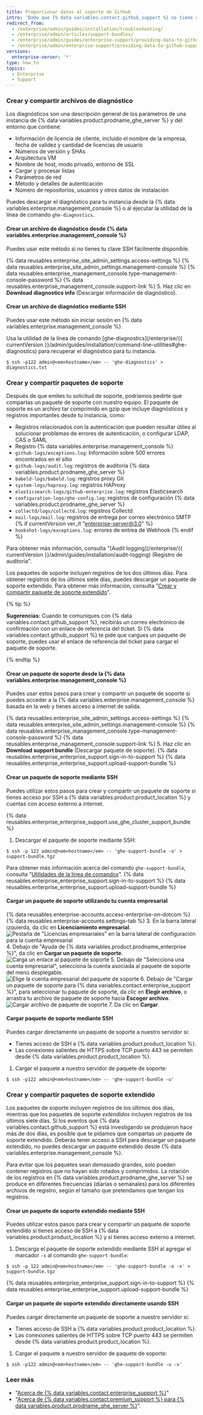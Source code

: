 ```yaml
---
title: Proporcionar datos al soporte de GitHub
intro: 'Dado que {% data variables.contact.github_support %} no tiene acceso a tu entorno, te solicitaremos información adicional.'
redirect_from:
  - /enterprise/admin/guides/installation/troubleshooting/
  - /enterprise/admin/articles/support-bundles/
  - /enterprise/admin/guides/enterprise-support/providing-data-to-github-enterprise-support/
  - /enterprise/admin/enterprise-support/providing-data-to-github-support
versions:
  enterprise-server: '*'
type: how_to
topics:
  - Enterprise
  - Support
---
```


### Crear y compartir archivos de diagnóstico

Los diagnósticos son una descripción general de los parámetros de una instancia de {% data variables.product.prodname_ghe_server %} y del entorno que contiene:

- Información de licencia de cliente, incluido el nombre de la empresa, fecha de validez y cantidad de licencias de usuario
- Números de versión y SHAs
- Arquitectura VM
- Nombre de host, modo privado, entorno de SSL
- Cargar y procesar listas
- Parámetros de red
- Método y detalles de autenticación
- Número de repositorios, usuarios y otros datos de instalación

Puedes descargar el diagnóstico para tu instancia desde la {% data variables.enterprise.management_console %} o al ejecutar la utilidad de la línea de comando `ghe-diagnostics`.

#### Crear un archivo de diagnóstico desde {% data variables.enterprise.management_console %}

Puedes usar este método si no tienes tu clave SSH fácilmente disponible.

{% data reusables.enterprise_site_admin_settings.access-settings %}
{% data reusables.enterprise_site_admin_settings.management-console %}
{% data reusables.enterprise_management_console.type-management-console-password %}
{% data reusables.enterprise_management_console.support-link %}
5. Haz clic en **Download diagnostics info** (Descargar información de diagnóstico).

#### Crear un archivo de diagnóstico mediante SSH

Puedes usar este método sin iniciar sesión en {% data variables.enterprise.management_console %}.

Usa la utilidad de la línea de comando [ghe-diagnostics](/enterprise/{{ currentVersion }}/admin/guides/installation/command-line-utilities#ghe-diagnostics) para recuperar el diagnóstico para tu instancia.

```shell
$ ssh -p122 admin@<em>hostname</em> -- 'ghe-diagnostics' > diagnostics.txt
```

### Crear y compartir paquetes de soporte

Después de que emites tu solicitud de soporte, podríamos pedirte que compartas un paquete de soporte con nuestro equipo. El paquete de soporte es un archivo tar comprimido en gzip que incluye diagnósticos y registros importantes desde tu instancia, como:

- Registros relacionados con la autenticación que pueden resultar útiles al solucionar problemas de errores de autenticación, o configurar LDAP, CAS o SAML
- Registro {% data variables.enterprise.management_console %}
- `github-logs/exceptions.log`: Información sobre 500 errores encontrados en el sitio
- `github-logs/audit.log`: registros de auditoría {% data variables.product.prodname_ghe_server %}
- `babeld-logs/babeld.log`: registros proxy Git
- `system-logs/haproxy.log`: registros HAProxy
- `elasticsearch-logs/github-enterprise.log`: registros Elasticsearch
- `configuration-logs/ghe-config.log`: registros de configuración {% data variables.product.prodname_ghe_server %}
- `collectd/logs/collectd.log`: registros Collectd
- `mail-logs/mail.log`: registros de entrega por correo electrónico SMTP
{% if currentVersion ver_lt "enterprise-server@3.0" %}
- `hookshot-logs/exceptions.log`: errores de entrea de Webhook
{% endif %}

Para obtener más información, consulta "[Audit logging](/enterprise/{{ currentVersion }}/admin/guides/installation/audit-logging) (Registro de auditoría".

Los paquetes de soporte incluyen registros de los dos últimos días. Para obtener registros de los últimos siete días, puedes descargar un paquete de soporte extendido. Para obtener más información, consulta "[Crear y compartir paquete de soporte extendido](#creating-and-sharing-extended-support-bundles)".

{% tip %}

**Sugerencias:** Cuando te comuniques con {% data variables.contact.github_support %}, recibirás un correo electrónico de confirmación con un enlace de referencia del ticket. Si {% data variables.contact.github_support %} te pide que cargues un paquete de soporte, puedes usar el enlace de referencia del ticket para cargar el paquete de soporte.

{% endtip %}

#### Crear un paquete de soporte desde la {% data variables.enterprise.management_console %}

Puedes usar estos pasos para crear y compartir un paquete de soporte si puedes acceder a la {% data variables.enterprise.management_console %} basada en la web y tienes acceso a internet de salida.

{% data reusables.enterprise_site_admin_settings.access-settings %}
{% data reusables.enterprise_site_admin_settings.management-console %}
{% data reusables.enterprise_management_console.type-management-console-password %}
{% data reusables.enterprise_management_console.support-link %}
5. Haz clic en **Download support bundle** (Descargar paquete de soporte).
{% data reusables.enterprise_enterprise_support.sign-in-to-support %}
{% data reusables.enterprise_enterprise_support.upload-support-bundle %}

#### Crear un paquete de soporte mediante SSH

Puedes utilizar estos pasos para crear y compartir un paquete de soporte si tienes acceso por SSH a {% data variables.product.product_location %} y cuentas con acceso externo a internet.

{% data reusables.enterprise_enterprise_support.use_ghe_cluster_support_bundle %}

1. Descargar el paquete de soporte mediante SSH:
  ```shell
  $ ssh -p 122 admin@<em>hostname</em> -- 'ghe-support-bundle -o' > support-bundle.tgz
  ```
  Para obtener más información acerca del comando `ghe-support-bundle`, consulta "[Utilidades de la línea de comandos](/enterprise/admin/guides/installation/command-line-utilities#ghe-support-bundle)".
{% data reusables.enterprise_enterprise_support.sign-in-to-support %}
{% data reusables.enterprise_enterprise_support.upload-support-bundle %}

#### Cargar un paquete de soporte utilizando tu cuenta empresarial

{% data reusables.enterprise-accounts.access-enterprise-on-dotcom %}
{% data reusables.enterprise-accounts.settings-tab %}
3. En la barra lateral izquierda, da clic en **Licenciamiento empresarial**. ![Pestaña de "Licencias empresariales" en la barra lateral de configuración para la cuenta empresarial](/assets/images/help/enterprises/enterprise-licensing-tab.png)
4. Debajo de "Ayuda de {% data variables.product.prodname_enterprise %}", da clic en **Cargar un paquete de soporte**. ![Carga un enlace al paquete de soporte](/assets/images/enterprise/support/upload-support-bundle.png)
5. Debajo de "Selecciona una cuenta empresarial", selecciona la cuenta asociada al paquete de soporte del menú desplegable. ![Elige la cuenta empresarial del paquete de soporte](/assets/images/enterprise/support/support-bundle-account.png)
6. Debajo de "Cargar un paquete de soporte para {% data variables.contact.enterprise_support %}", para seleccionar tu paquete de soporte, da clic en **Elegir archivo**, o arrastra tu archivo de paquete de soporte hacia **Escoger archivo**. ![Cargar archivo de paquete de soporte](/assets/images/enterprise/support/choose-support-bundle-file.png)
7. Da clic en **Cargar**.

#### Cargar paquete de soporte mediante SSH

Puedes cargar directamente un paquete de soporte a nuestro servidor si:
- Tienes acceso de SSH a {% data variables.product.product_location %}.
- Las conexiones salientes de HTTPS sobre TCP puerto 443 se permiten desde {% data variables.product.product_location %}.

1. Cargar el paquete a nuestro servidor de paquete de soporte:
  ```shell
  $ ssh -p122 admin@<em>hostname</em> -- 'ghe-support-bundle -u'
  ```

### Crear y compartir paquetes de soporte extendido

Los paquetes de soporte incluyen registros de los últimos dos días, mientras que los paquetes de soporte _extendidos_ incluyen registros de los últimos siete días. Si los eventos que {% data variables.contact.github_support %} está investigando se produjeron hace más de dos días, es posible que te pidamos que compartas un paquete de soporte extendido. Deberás tener acceso a SSH para descargar un paquete extendido, no puedes descargar un paquete extendido desde {% data variables.enterprise.management_console %}.

Para evitar que los paquetes sean demasiado grandes, solo pueden contener registros que no hayan sido rotados y comprimidos. La rotación de los registros en {% data variables.product.prodname_ghe_server %} se produce en diferentes frecuencias (diarias o semanales) para los diferentes archivos de registro, según el tamaño que pretendamos que tengan los registros.

#### Crear un paquete de soporte extendido mediante SSH

Puedes utilizar estos pasos para crear y compartir un paquete de soporte extendido si tienes acceso de SSH a {% data variables.product.product_location %} y si tienes acceso externo a internet.

1. Descarga el paquete de soporte extendido mediante SSH al agregar el marcador `-x` al comando `ghe-support-bundle`:
  ```shell
  $ ssh -p 122 admin@<em>hostname</em> -- 'ghe-support-bundle -o -x' > support-bundle.tgz
  ```
{% data reusables.enterprise_enterprise_support.sign-in-to-support %}
{% data reusables.enterprise_enterprise_support.upload-support-bundle %}

#### Cargar un paquete de soporte extendido directamente usando SSH

Puedes cargar directamente un paquete de soporte a nuestro servidor si:
- Tienes acceso de SSH a {% data variables.product.product_location %}.
- Las conexiones salientes de HTTPS sobre TCP puerto 443 se permiten desde {% data variables.product.product_location %}.

1. Cargar el paquete a nuestro servidor de paquete de soporte:
  ```shell
  $ ssh -p122 admin@<em>hostname</em> -- 'ghe-support-bundle -u -x'
  ```

### Leer más

- "[Acerca de {% data variables.contact.enterprise_support %}](/enterprise/admin/guides/enterprise-support/about-github-enterprise-support)"
- "[Acerca de {% data variables.contact.premium_support %} para {% data variables.product.prodname_ghe_server %}](/enterprise/admin/guides/enterprise-support/about-github-premium-support-for-github-enterprise-server)".
